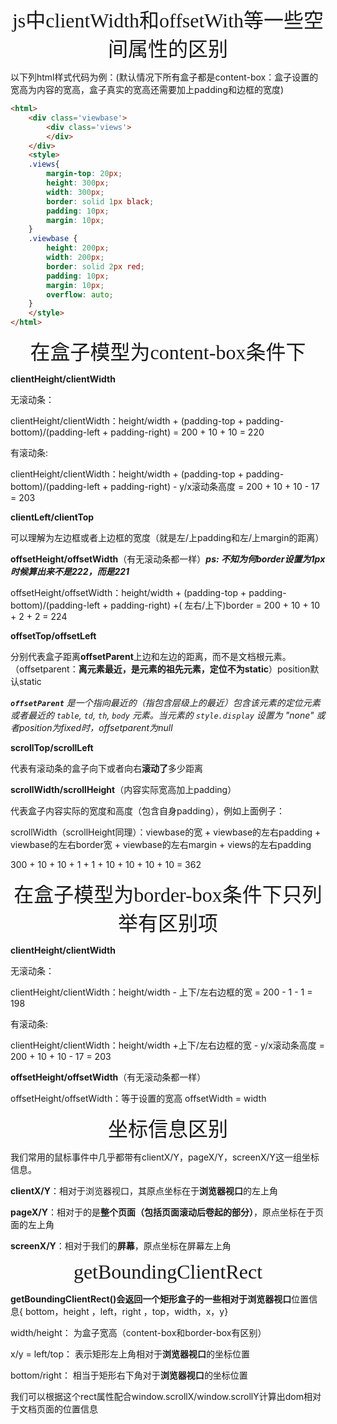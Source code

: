 <center><font face="黑体" size=6 >js中clientWidth和offsetWith等一些空间属性的区别</font></center>

以下列html样式代码为例：(默认情况下所有盒子都是content-box：盒子设置的宽高为内容的宽高，盒子真实的宽高还需要加上padding和边框的宽度)

```html
<html>
    <div class='viewbase'>
        <div class='views'>
        </div>
    </div>
    <style>
    .views{
        margin-top: 20px;
        height: 300px;
        width: 300px;
        border: solid 1px black;
        padding: 10px;
        margin: 10px;
    }
    .viewbase {
        height: 200px;
        width: 200px;
        border: solid 2px red;
        padding: 10px;
        margin: 10px;
        overflow: auto;
    }
    </style>
</html>
```

<center><font face="黑体" size=6 >在盒子模型为content-box条件下</font></center>

**clientHeight/clientWidth**

无滚动条：

clientHeight/clientWidth：height/width + (padding-top + padding-bottom)/(padding-left + padding-right) =  200 + 10 + 10 = 220

有滚动条:

clientHeight/clientWidth：height/width + (padding-top + padding-bottom)/(padding-left + padding-right) - y/x滚动条高度 = 200 + 10 + 10 - 17 = 203

**clientLeft/clientTop**

可以理解为左边框或者上边框的宽度（就是左/上padding和左/上margin的距离）

**offsetHeight/offsetWidth**（有无滚动条都一样）***ps: 不知为何border设置为1px时候算出来不是222，而是221***

offsetHeight/offsetWidth：height/width + (padding-top + padding-bottom)/(padding-left + padding-right)  +( 左右/上下)border = 200 + 10 + 10 + 2 + 2 = 224

**offsetTop/offsetLeft**

分别代表盒子距离**offsetParent**上边和左边的距离，而不是文档根元素。（offsetparent：**离元素最近，是元素的祖先元素，定位不为static**）position默认static

***`offsetParent`** 是一个指向最近的（指包含层级上的最近）包含该元素的定位元素或者最近的 `table`, `td`, `th`, `body` 元素。当元素的 `style.display` 设置为 "none" 或者position为fixed时，offsetparent为null*

**scrollTop/scrollLeft**

代表有滚动条的盒子向下或者向右**滚动了**多少距离

**scrollWidth/scrollHeight**（内容实际宽高加上padding）

代表盒子内容实际的宽度和高度（包含自身padding），例如上面例子：

scrollWidth（scrollHeight同理）：viewbase的宽 + viewbase的左右padding + viewbase的左右border宽 + viewbase的左右margin + views的左右padding

300 + 10 + 10 + 1 + 1 + 10 + 10 + 10 + 10 = 362

<center><font face="黑体" size=6 >在盒子模型为border-box条件下只列举有区别项</font></center>

**clientHeight/clientWidth**

无滚动条：

clientHeight/clientWidth：height/width - 上下/左右边框的宽  =  200 - 1 - 1 = 198

有滚动条:

clientHeight/clientWidth：height/width +上下/左右边框的宽 - y/x滚动条高度 = 200 + 10 + 10 - 17 = 203

**offsetHeight/offsetWidth**（有无滚动条都一样）

offsetHeight/offsetWidth：等于设置的宽高 offsetWidth = width

<center><font face="黑体" size=6 >坐标信息区别</font></center>

我们常用的鼠标事件中几乎都带有clientX/Y，pageX/Y，screenX/Y这一组坐标信息。

**clientX/Y**：相对于浏览器视口，其原点坐标在于**浏览器视口**的左上角

**pageX/Y**：相对于的是**整个页面（包括页面滚动后卷起的部分）**，原点坐标在于页面的左上角

**screenX/Y**：相对于我们的**屏幕**，原点坐标在屏幕左上角

<center><font face="黑体" size=6 >getBoundingClientRect</font></center>

**getBoundingClientRect()**会返回一个矩形盒子的一些相对于**浏览器视口**位置信息{ bottom，height ，left，right ，top，width，x，y}

width/height： 为盒子宽高（content-box和border-box有区别）

x/y = left/top： 表示矩形左上角相对于**浏览器视口**的坐标位置

bottom/right： 相当于矩形右下角对于**浏览器视口**的坐标位置

我们可以根据这个rect属性配合window.scrollX/window.scrollY计算出dom相对于文档页面的位置信息
